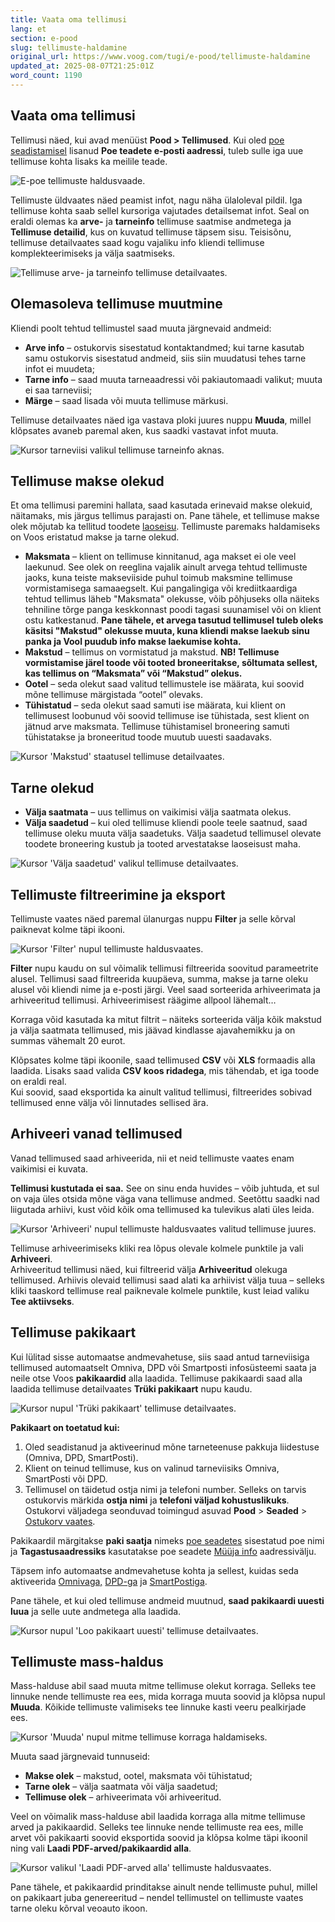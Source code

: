 ```yaml
---
title: Vaata oma tellimusi
lang: et
section: e-pood
slug: tellimuste-haldamine
original_url: https://www.voog.com/tugi/e-pood/tellimuste-haldamine
updated_at: 2025-08-07T21:25:01Z
word_count: 1190
---
```

## Vaata oma tellimusi

Tellimusi näed, kui avad menüüst **Pood > Tellimused**. Kui oled [poe seadistamisel](/tugi/e-pood/lisa-saidile-pood) lisanud **Poe teadete e-posti aadressi**, tuleb sulle iga uue tellimuse kohta lisaks ka meilile teade.

![E-poe tellimuste haldusvaade.](https://media.voog.com/0000/0036/2183/photos/Tellimuste_vaade_block.webp "E-poe tellimuste haldusvaade.")

Tellimuste üldvaates näed peamist infot, nagu näha ülaloleval pildil. Iga tellimuse kohta saab sellel kursoriga vajutades detailsemat infot. Seal on eraldi olemas ka **arve-** ja **tarneinfo** tellimuse saatmise andmetega ja **Tellimuse detailid**, kus on kuvatud tellimuse täpsem sisu. Teisisõnu, tellimuse detailvaates saad kogu vajaliku info kliendi tellimuse komplekteerimiseks ja välja saatmiseks.  

![Tellimuse arve- ja tarneinfo tellimuse detailvaates.](https://media.voog.com/0000/0036/2183/photos/arve%20info%20tarneinfo%202023_block.png "Tellimuse arve- ja tarneinfo tellimuse detailvaates.")

## Olemasoleva tellimuse muutmine

Kliendi poolt tehtud tellimustel saad muuta järgnevaid andmeid:  
  

- **Arve info** – ostukorvis sisestatud kontaktandmed; kui tarne kasutab samu ostukorvis sisestatud andmeid, siis siin muudatusi tehes tarne infot ei muudeta;
- **Tarne info** – saad muuta tarneaadressi või pakiautomaadi valikut; muuta ei saa tarneviisi;
- **Märge** – saad lisada või muuta tellimuse märkusi.

  
Tellimuse detailvaates näed iga vastava ploki juures nuppu **Muuda**, millel klõpsates avaneb paremal aken, kus saadki vastavat infot muuta.  

![Kursor tarneviisi valikul tellimuse tarneinfo aknas.](https://media.voog.com/0000/0036/2183/photos/muuda%20tellimust_block.png "Kursor tarneviisi valikul tellimuse tarneinfo aknas.")

## Tellimuse makse olekud

Et oma tellimusi paremini hallata, saad kasutada erinevaid makse olekuid, näitamaks, mis järgus tellimus parajasti on. Pane tähele, et tellimuse makse olek mõjutab ka tellitud toodete [laoseisu](/tugi/e-pood/laohaldus-sinu-veebipoes). Tellimuste paremaks haldamiseks on Voos eristatud makse ja tarne olekud.

- **Maksmata** – klient on tellimuse kinnitanud, aga makset ei ole veel laekunud. See olek on reeglina vajalik ainult arvega tehtud tellimuste jaoks, kuna teiste makseviiside puhul toimub maksmine tellimuse vormistamisega samaaegselt. Kui pangalingiga või krediitkaardiga tehtud tellimus läheb "Maksmata" olekusse, võib põhjuseks olla näiteks tehniline tõrge panga keskkonnast poodi tagasi suunamisel või on klient ostu katkestanud. **Pane tähele, et arvega tasutud tellimusel tuleb oleks käsitsi "Makstud" olekusse muuta, kuna kliendi makse laekub sinu panka ja Vool puudub info makse laekumise kohta.**
- **Makstud** – tellimus on vormistatud ja makstud. **NB! Tellimuse vormistamise järel toode või tooted broneeritakse, sõltumata sellest, kas tellimus on “Maksmata” või “Makstud” olekus.**
- **Ootel** – seda olekut saad valitud tellimustele ise määrata, kui soovid mõne tellimuse märgistada “ootel” olevaks.
- **Tühistatud** – seda olekut saad samuti ise määrata, kui klient on tellimusest loobunud või soovid tellimuse ise tühistada, sest klient on jätnud arve maksmata. Tellimuse tühistamisel broneering samuti tühistatakse ja broneeritud toode muutub uuesti saadavaks.

![Kursor 'Makstud' staatusel tellimuse detailvaates.](https://media.voog.com/0000/0036/2183/photos/Tellimuste_haldamine3_block.jpg "Kursor 'Makstud' staatusel tellimuse detailvaates.")

## Tarne olekud

- **Välja saatmata** – uus tellimus on vaikimisi välja saatmata olekus.
- **Välja saadetud** – kui oled tellimuse kliendi poole teele saatnud, saad tellimuse oleku muuta välja saadetuks. Välja saadetud tellimusel olevate toodete broneering kustub ja tooted arvestatakse laoseisust maha.

![Kursor 'Välja saadetud' valikul tellimuse detailvaates.](https://media.voog.com/0000/0036/2183/photos/Tellimuste_haldamine4_block.jpg "Kursor 'Välja saadetud' valikul tellimuse detailvaates.")

## Tellimuste filtreerimine ja eksport

Tellimuste vaates näed paremal ülanurgas nuppu **Filter** ja selle kõrval paiknevat kolme täpi ikooni.

![Kursor 'Filter' nupul tellimuste haldusvaates.](https://media.voog.com/0000/0036/2183/photos/Tellimuste_filtreerimine_block.webp "Kursor 'Filter' nupul tellimuste haldusvaates.")

**Filter** nupu kaudu on sul võimalik tellimusi filtreerida soovitud parameetrite alusel. Tellimusi saad filtreerida kuupäeva, summa, makse ja tarne oleku alusel või kliendi nime ja e-posti järgi. Veel saad sorteerida arhiveerimata ja arhiveeritud tellimusi. Arhiveerimisest räägime allpool lähemalt…  
  
Korraga võid kasutada ka mitut filtrit – näiteks sorteerida välja kõik makstud ja välja saatmata tellimused, mis jäävad kindlasse ajavahemikku ja on summas vähemalt 20 eurot.  
  
Klõpsates kolme täpi ikoonile, saad tellimused **CSV** või **XLS** formaadis alla laadida. Lisaks saad valida **CSV koos ridadega**, mis tähendab, et iga toode on eraldi real.   
Kui soovid, saad eksportida ka ainult valitud tellimusi, filtreerides sobivad tellimused enne välja või linnutades sellised ära.

## Arhiveeri vanad tellimused

Vanad tellimused saad arhiveerida, nii et neid tellimuste vaates enam vaikimisi ei kuvata.   
  
**Tellimusi kustutada ei saa.** See on sinu enda huvides – võib juhtuda, et sul on vaja üles otsida mõne väga vana tellimuse andmed. Seetõttu saadki nad liigutada arhiivi, kust võid kõik oma tellimused ka tulevikus alati üles leida.

![Kursor 'Arhiveeri' nupul tellimuste haldusvaates valitud tellimuse juures.](https://media.voog.com/0000/0036/2183/photos/Tellimuste_arhiveerimine_block.webp "Kursor 'Arhiveeri' nupul tellimuste haldusvaates valitud tellimuse juures.")

Tellimuse arhiveerimiseks kliki rea lõpus olevale kolmele punktile ja vali **Arhiveeri**.  
Arhiveeritud tellimusi näed, kui filtreerid välja **Arhiveeritud** olekuga tellimused. Arhiivis olevaid tellimusi saad alati ka arhiivist välja tuua – selleks kliki taaskord tellimuse real paiknevale kolmele punktile, kust leiad valiku **Tee aktiivseks**. 

## Tellimuse pakikaart

Kui lülitad sisse automaatse andmevahetuse, siis saad antud tarneviisiga tellimused automaatselt Omniva, DPD või Smartposti infosüsteemi saata ja neile otse Voos **pakikaardid** alla laadida. Tellimuse pakikaardi saad alla laadida tellimuse detailvaates **Trüki pakikaart** nupu kaudu.

![Kursor nupul 'Trüki pakikaart' tellimuse detailvaates.](https://media.voog.com/0000/0036/2183/photos/Tellimuste_haldamine6-1_block.jpg "Kursor nupul 'Trüki pakikaart' tellimuse detailvaates.")

**Pakikaart on toetatud kui:**  
1. Oled seadistanud ja aktiveerinud mõne tarneteenuse pakkuja liidestuse (Omniva, DPD, SmartPosti).  
2. Klient on teinud tellimuse, kus on valinud tarneviisiks Omniva, SmartPosti või DPD.  
3. Tellimusel on täidetud ostja nimi ja telefoni number. Selleks on tarvis ostukorvis märkida **ostja nimi** ja **telefoni väljad kohustuslikuks**. Ostukorvi väljadega seonduvad toimingud asuvad **Pood** > **Seaded** > [Ostukorv vaates](/tugi/e-pood/ostukorvi-valjad#kuidas-ostukorvi-vljasid-nha).  

Pakikaardil märgitakse **paki saatja** nimeks [poe seadetes](/tugi/e-pood/lisa-saidile-pood#poe-seadistamine) sisestatud poe nimi ja **Tagastusaadressiks** kasutatakse poe seadete [Müüja info](/tugi/e-pood/lisa-saidile-pood#poe-seadistamine) aadressivälju.

  
Täpsem info automaatse andmevahetuse kohta ja sellest, kuidas seda aktiveerida [Omnivaga,](https://www.voog.com/tugi/e-pood/automaatne-andmevahetus-omnivaga) [DPD-ga](https://www.voog.com/tugi/e-pood/automaatne-andmevahetus-dpd-ga) ja [SmartPostiga](https://www.voog.com/tugi/e-pood/automaatne-andmevahetus-itellaga).  
  
Pane tähele, et kui oled tellimuse andmeid muutnud, **saad pakikaardi uuesti luua** ja selle uute andmetega alla laadida.  

![Kursor nupul 'Loo pakikaart uuesti' tellimuse detailvaates.](https://media.voog.com/0000/0036/2183/photos/loo%20pakikaart%20uuesti_block.png "Kursor nupul 'Loo pakikaart uuesti' tellimuse detailvaates.")

## Tellimuste mass-haldus

Mass-halduse abil saad muuta mitme tellimuse olekut korraga. Selleks tee linnuke nende tellimuste rea ees, mida korraga muuta soovid ja klõpsa nupul **Muuda**. Kõikide tellimuste valimiseks tee linnuke kasti veeru pealkirjade ees.  

![Kursor 'Muuda' nupul mitme tellimuse korraga haldamiseks.](https://media.voog.com/0000/0036/2183/photos/Tellimuste_masshaldus_block.webp "Kursor 'Muuda' nupul mitme tellimuse korraga haldamiseks.")

Muuta saad järgnevaid tunnuseid:  

- **Makse olek** – makstud, ootel, maksmata või tühistatud;
- **Tarne olek** – välja saatmata või välja saadetud;
- **Tellimuse olek** – arhiveerimata või arhiveeritud.

Veel on võimalik mass-halduse abil laadida korraga alla mitme tellimuse arved ja pakikaardid. Selleks tee linnuke nende tellimuste rea ees, mille arvet või pakikaarti soovid eksportida soovid ja klõpsa kolme täpi ikoonil ning vali **Laadi PDF-arved/pakikaardid alla**.   

![Kursor valikul 'Laadi PDF-arved alla' tellimuste haldusvaates.](https://media.voog.com/0000/0036/2183/photos/Tellimuste_arvete_allalaadimine_block.webp "Kursor valikul 'Laadi PDF-arved alla' tellimuste haldusvaates.")

Pane tähele, et pakikaardid prinditakse ainult nende tellimuste puhul, millel on pakikaart juba genereeritud – nendel tellimustel on tellimuste vaates tarne oleku kõrval veoauto ikoon.
